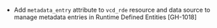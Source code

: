 * Add `metadata_entry` attribute to `vcd_rde` resource and data source to manage metadata entries in Runtime Defined Entities [GH-1018]
